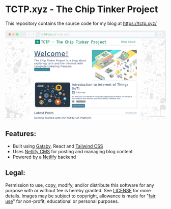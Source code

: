 # TCTP.xyz - The Chip Tinker Project
This repository contains the source code for my blog at https://tctp.xyz/

![](screenshot.png)

## Features:
* Built using [Gatsby](https://www.gatsbyjs.com/), React and [Tailwind CSS](https://tailwindcss.com/)
* Uses [Netlify CMS](https://www.netlifycms.org/) for posting and managing blog content
* Powered by a [Netlify](https://www.netlify.com/) backend

## Legal:
Permission to use, copy, modify, and/or distribute this software for any purpose with or without fee is hereby granted.
See [LICENSE](LICENSE) for more details. Images may be subject to copyright, allowance is made for
"[fair use](https://en.wikipedia.org/wiki/Fair_use)" for non-profit, educational or personal purposes.